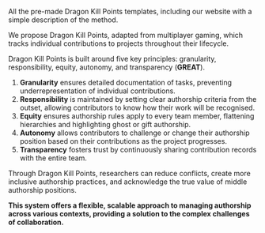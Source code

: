 All the pre-made Dragon Kill Points templates, including our website with a simple description of the method.

We propose Dragon Kill Points, adapted from multiplayer gaming, which tracks individual contributions to projects throughout their lifecycle. 

Dragon Kill Points is built around five key principles: granularity, responsibility, equity, autonomy, and transparency (**GREAT**). 
1. **Granularity** ensures detailed documentation of tasks, preventing underrepresentation of individual contributions.
2. **Responsibility** is maintained by setting clear authorship criteria from the outset, allowing contributors to know how their work will be recognised.
3. **Equity** ensures authorship rules apply to every team member, flattening hierarchies and highlighting ghost or gift authorship.
4. **Autonomy** allows contributors to challenge or change their authorship position based on their contributions as the project progresses.
5. **Transparency** fosters trust by continuously sharing contribution records with the entire team.
  
Through Dragon Kill Points, researchers can reduce conflicts, create more inclusive authorship practices, and acknowledge the true value of middle authorship positions. 

**This system offers a flexible, scalable approach to managing authorship across various contexts, providing a solution to the complex challenges of collaboration.**
